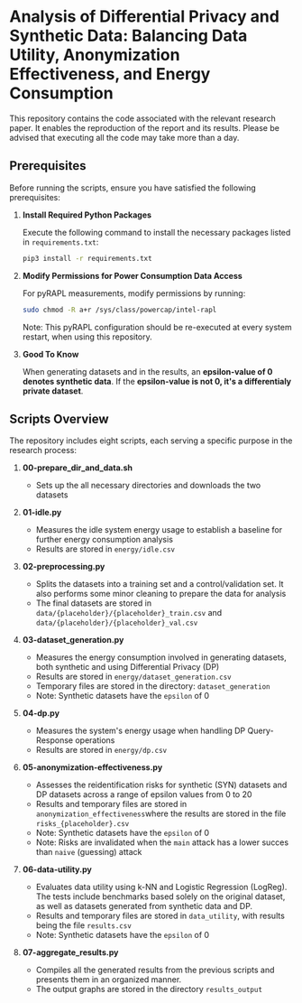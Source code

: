 # Analysis of Differential Privacy and Synthetic Data: Balancing Data Utility, Anonymization Effectiveness, and Energy Consumption

This repository contains the code associated with the relevant research paper. It enables the reproduction of the report and its results. Please be advised that executing all the code may take more than a day.

## Prerequisites

Before running the scripts, ensure you have satisfied the following prerequisites:

1. **Install Required Python Packages**

   Execute the following command to install the necessary packages listed in `requirements.txt`:

   ```bash
   pip3 install -r requirements.txt
   ```

2. **Modify Permissions for Power Consumption Data Access**

   For pyRAPL measurements, modify permissions by running:

   ```bash
   sudo chmod -R a+r /sys/class/powercap/intel-rapl
   ```

   Note: This pyRAPL configuration should be re-executed at every system restart, when using this repository.

3. **Good To Know**

    When generating datasets and in the results, an **epsilon-value of 0 denotes synthetic data**. If the **epsilon-value is not 0, it's a differentialy private dataset**.

## Scripts Overview

The repository includes eight scripts, each serving a specific purpose in the research process:

1. **00-prepare_dir_and_data.sh**
   
   - Sets up the all necessary directories and downloads the two datasets

2. **01-idle.py**
   
   - Measures the idle system energy usage to establish a baseline for further energy consumption analysis
   - Results are stored in `energy/idle.csv`

3. **02-preprocessing.py**
   
   - Splits the datasets into a training set and a control/validation set. It also performs some minor cleaning to prepare the data for analysis
   - The final datasets are stored in `data/{placeholder}/{placeholder}_train.csv` and `data/{placeholder}/{placeholder}_val.csv`

4. **03-dataset_generation.py**
   
   - Measures the energy consumption involved in generating datasets, both synthetic and using Differential Privacy (DP)
   - Results are stored in `energy/dataset_generation.csv`
   - Temporary files are stored in the directory: `dataset_generation`
   - Note: Synthetic datasets have the `epsilon` of 0

5. **04-dp.py**
   
   - Measures the system's energy usage when handling DP Query-Response operations
   - Results are stored in `energy/dp.csv`

6. **05-anonymization-effectiveness.py**
   
   - Assesses the reidentification risks for synthetic (SYN) datasets and DP datasets across a range of epsilon values from 0 to 20
   - Results and temporary files are stored in `anonymization_effectiveness`where the results are stored in the file `risks_{placeholder}.csv`
   - Note: Synthetic datasets have the `epsilon` of 0
   - Note: Risks are invalidated when the `main`  attack has a lower succes than `naive` (guessing) attack

7. **06-data-utility.py**
   
   - Evaluates data utility using k-NN and Logistic Regression (LogReg). The tests include benchmarks based solely on the original dataset, as well as datasets generated from synthetic data and DP.
   - Results and temporary files are stored in `data_utility`, with results being the file `results.csv`
   - Note: Synthetic datasets have the `epsilon` of 0

8. **07-aggregate_results.py**
   
   - Compiles all the generated results from the previous scripts and presents them in an organized manner.
   - The output graphs are stored in the directory `results_output`


   

